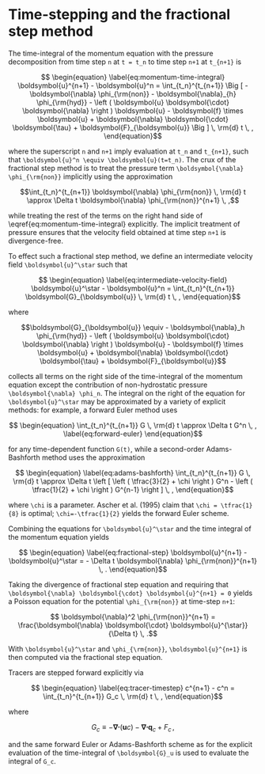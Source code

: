 # Time-stepping and the fractional step method

The time-integral of the momentum equation with the pressure decomposition from time step ``n`` at ``t = t_n`` 
to time step ``n+1`` at ``t_{n+1}`` is
```math
    \begin{equation}
    \label{eq:momentum-time-integral}
    \boldsymbol{u}^{n+1} - \boldsymbol{u}^n = 
        \int_{t_n}^{t_{n+1}} \Big [ - \boldsymbol{\nabla} \phi_{\rm{non}} 
                                    - \boldsymbol{\nabla}_{h} \phi_{\rm{hyd}} 
                                    - \left ( \boldsymbol{u} \boldsymbol{\cdot} \boldsymbol{\nabla} \right ) \boldsymbol{u} 
                                    - \boldsymbol{f} \times \boldsymbol{u} 
                                    + \boldsymbol{\nabla} \boldsymbol{\cdot} \boldsymbol{\tau} 
                                    + \boldsymbol{F}_{\boldsymbol{u}} \Big ] \, \rm{d} t \, ,
    \end{equation}
```
where the superscript ``n`` and ``n+1`` imply evaluation at ``t_n`` and ``t_{n+1}``, 
such that ``\boldsymbol{u}^n \equiv \boldsymbol{u}(t=t_n)``.
The crux of the fractional step method is to treat the pressure term 
``\boldsymbol{\nabla} \phi_{\rm{non}}`` implicitly using the approximation
```math
\int_{t_n}^{t_{n+1}} \boldsymbol{\nabla} \phi_{\rm{non}} \, \rm{d} t \approx 
    \Delta t \boldsymbol{\nabla} \phi_{\rm{non}}^{n+1} \, ,
```
while treating the rest of the terms on the right hand side of \eqref{eq:momentum-time-integral} explicitly.
The implicit treatment of pressure ensures that the velocity field obtained at time step ``n+1`` is divergence-free.

To effect such a fractional step method, we define an intermediate velocity field ``\boldsymbol{u}^\star`` such that
```math
    \begin{equation}
    \label{eq:intermediate-velocity-field}
    \boldsymbol{u}^\star - \boldsymbol{u}^n = \int_{t_n}^{t_{n+1}} \boldsymbol{G}_{\boldsymbol{u}} \, \rm{d} t \, ,
    \end{equation}
```
where
```math
\boldsymbol{G}_{\boldsymbol{u}} \equiv - \boldsymbol{\nabla}_h \phi_{\rm{hyd}} 
                       - \left ( \boldsymbol{u} \boldsymbol{\cdot} \boldsymbol{\nabla} \right ) \boldsymbol{u} 
                       - \boldsymbol{f} \times \boldsymbol{u} 
                       + \boldsymbol{\nabla} \boldsymbol{\cdot} \boldsymbol{\tau} 
                       + \boldsymbol{F}_{\boldsymbol{u}}
```
collects all terms on the right side of the time-integral of the momentum equation except the contribution 
of non-hydrostatic pressure ``\boldsymbol{\nabla} \phi_n``.
The integral on the right of the equation for ``\boldsymbol{u}^\star`` may be approximated by a variety of 
explicit methods: for example, a forward Euler method uses
```math
    \begin{equation}
    \int_{t_n}^{t_{n+1}} G \, \rm{d} t \approx \Delta t G^n \, ,
    \label{eq:forward-euler}
    \end{equation}
```
for any time-dependent function ``G(t)``, while a second-order Adams-Bashforth method uses the approximation
```math
    \begin{equation}
    \label{eq:adams-bashforth}
    \int_{t_n}^{t_{n+1}} G \, \rm{d} t \approx 
        \Delta t \left [ \left ( \tfrac{3}{2} + \chi \right ) G^n 
        - \left ( \tfrac{1}{2} + \chi \right ) G^{n-1} \right ] \, ,
    \end{equation}
```
where ``\chi`` is a parameter. Ascher et al. (1995) claim that ``\chi = \tfrac{1}{8}`` is optimal; 
``\chi=-\tfrac{1}{2}`` yields the forward Euler scheme.

Combining the equations for ``\boldsymbol{u}^\star`` and the time integral of the momentum equation yields
```math
    \begin{equation}
    \label{eq:fractional-step}
    \boldsymbol{u}^{n+1} - \boldsymbol{u}^\star = - \Delta t \boldsymbol{\nabla} \phi_{\rm{non}}^{n+1} \, .
    \end{equation}
```
Taking the divergence of fractional step equation and requiring that 
``\boldsymbol{\nabla} \boldsymbol{\cdot} \boldsymbol{u}^{n+1} = 0`` yields a Poisson equation for the potential 
``\phi_{\rm{non}}`` at time-step ``n+1``:
```math
    \boldsymbol{\nabla}^2 \phi_{\rm{non}}^{n+1} = \frac{\boldsymbol{\nabla} \boldsymbol{\cdot} \boldsymbol{u}^{\star}}{\Delta t} \, .
```
With ``\boldsymbol{u}^\star`` and ``\phi_{\rm{non}}``, ``\boldsymbol{u}^{n+1}`` is then computed via the fractional step equation.

Tracers are stepped forward explicitly via
```math
    \begin{equation}
    \label{eq:tracer-timestep}
    c^{n+1} - c^n = \int_{t_n}^{t_{n+1}} G_c \, \rm{d} t \, ,
    \end{equation}
```
where 
```math
    G_c \equiv - \boldsymbol{\nabla} \boldsymbol{\cdot} \left ( \boldsymbol{u} c \right ) - \boldsymbol{\nabla} \boldsymbol{\cdot} \boldsymbol{q}_c + F_c \, ,
```
and the same forward Euler or Adams-Bashforth scheme as for the explicit evaluation of the time-integral of
``\boldsymbol{G}_u`` is used to evaluate the integral of ``G_c``.
